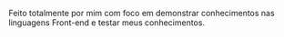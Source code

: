 Feito totalmente por mim com foco em demonstrar conhecimentos nas linguagens Front-end e testar meus conhecimentos.
